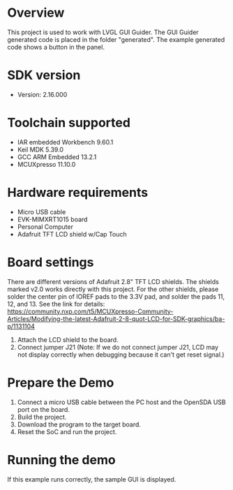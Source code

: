 Overview
========

This project is used to work with LVGL GUI Guider. The GUI Guider generated
code is placed in the folder "generated". The example generated code shows a
button in the panel.

SDK version
===========
- Version: 2.16.000

Toolchain supported
===================
- IAR embedded Workbench  9.60.1
- Keil MDK  5.39.0
- GCC ARM Embedded  13.2.1
- MCUXpresso  11.10.0

Hardware requirements
=====================
- Micro USB cable
- EVK-MIMXRT1015 board
- Personal Computer
- Adafruit TFT LCD shield w/Cap Touch

Board settings
==============
There are different versions of Adafruit 2.8" TFT LCD shields. The shields marked
v2.0 works directly with this project. For the other shields, please solder
the center pin of IOREF pads to the 3.3V pad, and solder the pads 11, 12, and 13.
See the link for details:
https://community.nxp.com/t5/MCUXpresso-Community-Articles/Modifying-the-latest-Adafruit-2-8-quot-LCD-for-SDK-graphics/ba-p/1131104

1. Attach the LCD shield to the board.
2. Connect jumper J21
(Note: If we do not connect jumper J21, LCD may not display correctly when debugging 
because it can't get reset signal.)

Prepare the Demo
================
1.  Connect a micro USB cable between the PC host and the OpenSDA USB port on the board.
2.  Build the project.
3.  Download the program to the target board.
4.  Reset the SoC and run the project.

Running the demo
================
If this example runs correctly, the sample GUI is displayed.
